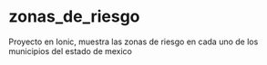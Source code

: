 # zonas_de_riesgo
Proyecto en Ionic, muestra las zonas de riesgo en cada uno de los municipios del estado de mexico
